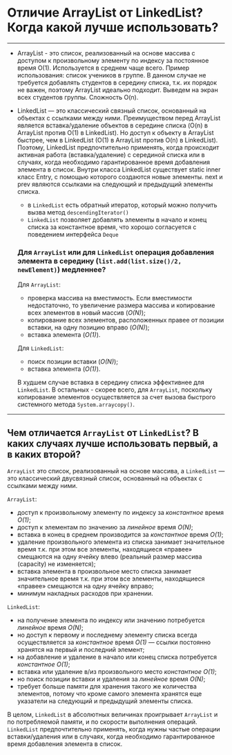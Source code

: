 # Отличие ArrayList от LinkedList? Когда какой лучше использовать?
---

- ArrayList - это список, реализованный на основе массива с доступом к произвольному элементу по индексу за постоянное время O(1). Используется в среднем чаще всего. Пример использования: список учеников в группе. В данном случае не требуется добавлять студентов в середину списка, т.к. их порядок не важен, поэтому ArrayList идеально подходит. Выведем на экран всех студентов группы. Сложность O(n).

- LinkedList — это классический связный список, основанный на объектах с ссылками между ними. Преимуществом перед ArrayList является вставка/удаление объектов в середине списка (O(n) в ArrayList против O(1) в LinkedList). Но доступ к объекту в ArrayList быстрее, чем в LinkedList (O(1) в ArrayList против O(n) в LinkedList). Поэтому, LinkedList предпочтительно применять, когда происходит активная работа (вставка/удаление) с серединой списка или в случаях, когда необходимо гарантированное время добавления элемента в список. Внутри класса LinkedList существует static inner класс Entry, с помощью которого создаются новые элементы. next и prev являются ссылками на следующий и предыдущий элементы списка.

  - в `LinkedList` есть обратный итератор, который можно получить вызва метод `descendingIterator()`
  - `LinkedList` позволяет добавлять элементы в начало и конец списка за константное время, что хорошо согласуется с поведением интерфейса `Deque`

  ### Для `ArrayList` или для `LinkedList` операция добавления элемента в середину (`list.add(list.size()/2, newElement)`) медленнее?

  Для `ArrayList`:

  - проверка массива на вместимость. Если вместимости недостаточно, то увеличение размера массива и копирование всех элементов в новый массив (*O(N)*);
  - копирование всех элементов, расположенных правее от позиции вставки, на одну позицию вправо (*O(N)*);
  - вставка элемента (*O(1)*).

  Для `LinkedList`:

  - поиск позиции вставки (*O(N)*);
  - вставка элемента (*O(1)*).

  В худшем случае вставка в середину списка эффективнее для `LinkedList`. В остальных - скорее всего, для `ArrayList`, поскольку копирование элементов осуществляется за счет вызова быстрого системного метода `System.arraycopy()`.

---

## Чем отличается `ArrayList` от `LinkedList`? В каких случаях лучше использовать первый, а в каких второй?

`ArrayList` это список, реализованный на основе массива, а `LinkedList` — это классический двусвязный список, основанный на объектах с ссылками между ними.

`ArrayList`:

- доступ к произвольному элементу по индексу за *константное* время *O(1)*;
- доступ к элементам по значению за *линейное* время *O(N)*;
- вставка в конец в среднем производится за *константное* время *O(1)*;
- удаление произвольного элемента из списка занимает значительное время т.к. при этом все элементы, находящиеся «правее» смещаются на одну ячейку влево (реальный размер массива (capacity) не изменяется);
- вставка элемента в произвольное место списка занимает значительное время т.к. при этом все элементы, находящиеся «правее» смещаются на одну ячейку вправо;
- минимум накладных расходов при хранении.

`LinkedList`:

- на получение элемента по индексу или значению потребуется *линейное* время *O(N)*;
- но доступ к первому и последнему элементу списка всегда осуществляется за *константное* время *O(1)* — ссылки постоянно хранятся на первый и последний элемент;
- на добавление и удаление в начало или конец списка потребуется *константное* *O(1)*;
- вставка или удаление в/из произвольного место *константное* *O(1)*;
- но поиск позиции вставки и удаления за *линейное* время *O(N)*;
- требует больше памяти для хранения такого же количества элементов, потому что кроме самого элемента хранятся еще указатели на следующий и предыдущий элементы списка.

В целом, `LinkedList` в абсолютных величинах проигрывает `ArrayList` и по потребляемой памяти, и по скорости выполнения операций. `LinkedList` предпочтительно применять, когда нужны частые операции вставки/удаления или в случаях, когда необходимо гарантированное время добавления элемента в список.